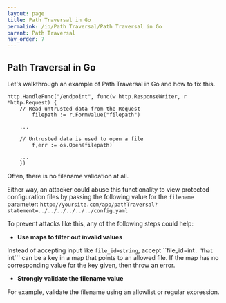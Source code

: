 ```yaml
---
layout: page
title: Path Traversal in Go
permalink: /io/Path Traversal/Path Traversal in Go
parent: Path Traversal
nav_order: 7
---
```


## Path Traversal in Go 


Let's walkthrough an example of Path Traversal in Go and how to fix this.

```
http.HandleFunc("/endpoint", func(w http.ResponseWriter, r *http.Request) {
    // Read untrusted data from the Request
		filepath := r.FormValue("filepath")

    ...

    // Untrusted data is used to open a file
		f,err := os.Open(filepath)

    ...
	})
```

Often, there is no filename validation at all. 

Either way, an attacker could abuse this functionality to view protected configuration files by passing the following value for the ```filename``` parameter: ```http://yoursite.com/app/pathTraversal?statement=../../../../../../config.yaml``` 


To prevent attacks like this, any of the following steps could help: 

- **Use maps to filter out invalid values** 

Instead of accepting input like ```file_id=string```, accept
``file_id=int```. That ```int``` can be a key in a map that points to an allowed file. 
If the map has no corresponding value for the key given, then throw an error.

- **Strongly validate the filename value** 

For example, validate the filename using an allowlist or regular expression.
